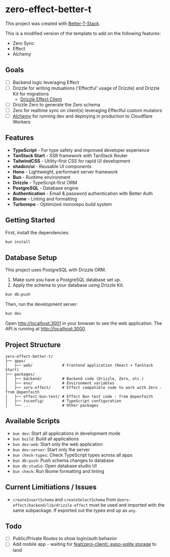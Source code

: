 # zero-effect-better-t

This project was created with [Better-T-Stack](https://github.com/AmanVarshney01/create-better-t-stack).

This is a modified version of the template to add on the following features:

- Zero Sync
- Effect
- Alchemy

## Goals

- [ ] Backend logic leveraging Effect
- [ ] Drizzle for writing mutuations ('Effectful' usage of Drizzle) and Drizzle Kit for migrations
  - [Drizzle Effect Client](packages/backend/src/db/client.ts)
- [ ] Drizzle Zero to generate the Zero schema
- [ ] Zero for realtime sync on client(s) leveraging Effectful custom mutators
- [ ] [Alchemy](https://alchemy.run/) for running dev and deploying in production to Cloudflare Workers

## Features

- **TypeScript** - For type safety and improved developer experience
- **TanStack Start** - SSR framework with TanStack Router
- **TailwindCSS** - Utility-first CSS for rapid UI development
- **shadcn/ui** - Reusable UI components
- **Hono** - Lightweight, performant server framework
- **Bun** - Runtime environment
- **Drizzle** - TypeScript-first ORM
- **PostgreSQL** - Database engine
- **Authentication** - Email & password authentication with Better Auth
- **Biome** - Linting and formatting
- **Turborepo** - Optimized monorepo build system

## Getting Started

First, install the dependencies:

```bash
bun install
```

## Database Setup

This project uses PostgreSQL with Drizzle ORM.

1. Make sure you have a PostgreSQL database set up.
2. Apply the schema to your database using Drizzle Kit:

```bash
bun db:push
```

Then, run the development server:

```bash
bun dev
```

Open [http://localhost:3001](http://localhost:3001) in your browser to see the web application.
The API is running at [http://localhost:3000](http://localhost:3000).

## Project Structure

```text
zero-effect-better-t/
├── apps/
│   ├── web/             # Frontend application (React + TanStack Start)
├── packages/
│   ├── backend/         # Backend code (Drizzle, Zero, etc.)
│   ├── env/             # Environment variables
│   ├── zero-effect/     # Effect compatible code to work with Zero - from @openfaith
│   ├── effect-bun-test/ # Effect Bun test code - from @openfaith
│   ├── tsconfig/        # TypeScript configuration
│   └── ...              # Other packages
```

## Available Scripts

- `bun dev`: Start all applications in development mode
- `bun build`: Build all applications
- `bun dev:web`: Start only the web application
- `bun dev:server`: Start only the server
- `bun check-types`: Check TypeScript types across all apps
- `bun db:push`: Push schema changes to database
- `bun db:studio`: Open database studio UI
- `bun check`: Run Biome formatting and linting

## Current Limitiations / Issues

- `createInsertSchema` and `createSelectSchema` from `@zero-effect/backend/lib/drizzle-effect` must be used and imported  with the same subpackage. If exported out the types end up as `any`.

## Todo

- [ ] Public/Private Routes to show login/auth behavior
- [ ] Add mobile app - waiting for [feat(zero-client): expo-sqlite storage](https://github.com/rocicorp/mono/pull/4669) to land
